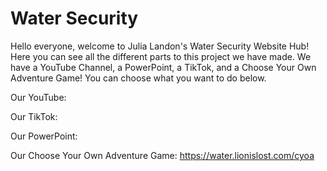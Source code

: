 # Water Security
Hello everyone, welcome to Julia Landon's Water Security Website Hub! Here you can see all the different parts to this project we have made. We have a YouTube Channel, a PowerPoint, a TikTok, and a Choose Your Own Adventure Game! You can choose what you want to do below.

Our YouTube:

Our TikTok:

Our PowerPoint:

Our Choose Your Own Adventure Game:
https://water.lionislost.com/cyoa
